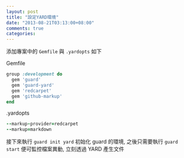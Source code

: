 ```yaml
---
layout: post
title: "設定YARD環境"
date: "2013-08-21T03:13:00+08:00"
comments: true
categories: 
---
```




添加專案中的 `Gemfile` 與 `.yardopts` 如下

Gemfile 

```ruby
group :development do
  gem 'guard'
  gem 'guard-yard'
  gem 'redcarpet'
  gem 'github-markup'
end
```

.yardopts
```ruby 
--markup-provider=redcarpet
--markup=markdown
```

接下來執行 `guard init yard` 初始化 guard 的環境,
之後只需要執行 `guard start` 便可監控檔案異動, 立刻透過 YARD 產生文件
